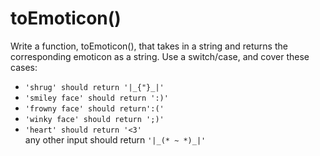 <h1>toEmoticon()</h1>

<p>Write a function, toEmoticon(), that takes in a string and returns the corresponding emoticon as a string. Use a switch/case, and cover these cases:<P>

<ul>
<li><code>'shrug' should return '|_{"}_|'</code></li>
<li><code>'smiley face' should return ':)'</code></li>
<li><code>'frowny face' should return':('</code></li>
<li><code>'winky face' should return ';)'</code></li>
<li><code>'heart' should return '<3'</code></li>
any other input should return <code>'|_(* ~ *)_|'</code></li>
</ul>

